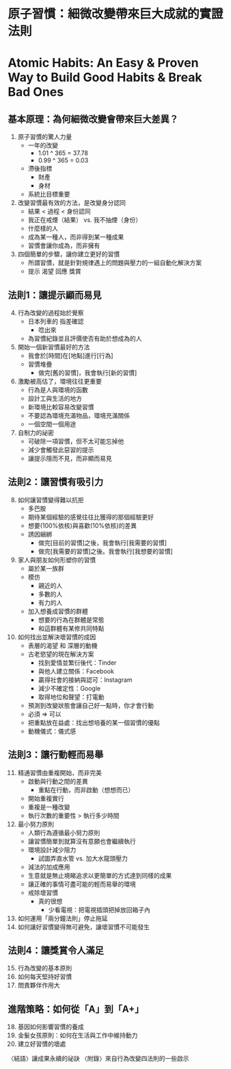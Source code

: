 # 原子習慣：細微改變帶來巨大成就的實證法則
# Atomic Habits: An Easy & Proven Way to Build Good Habits & Break Bad Ones

## 基本原理：為何細微改變會帶來巨大差異？
1. 原子習慣的驚人力量
    - 一年的改變
        - 1.01 ^ 365 = 37.78
        - 0.99 ^ 365 = 0.03
    - 滯後指標
        - 財產
        - 身材
    - 系統比目標重要
2. 改變習慣最有效的方法，是改變身分認同
    - 結果 < 過程 < 身份認同
    - 我正在戒煙（結果） vs. 我不抽煙（身份）
    - 什麼樣的人
    - 成為某一種人，而非得到某一種成果
    - 習慣會讓你成為，而非擁有
3. 四個簡單的步驟，讓你建立更好的習慣
    - 所謂習慣，就是針對規律遇上的問題與壓力的一組自動化解決方案
    - 提示 渴望 回應 獎賞
 
## 法則1：讓提示顯而易見
4. 行為改變的過程始於覺察
    - 日本列車的 指差確認
        - 唸出來
    - 為習慣紀錄並且評價使否有助於想成為的人
5. 開始一個新習慣最好的方法
    - 我會於[時間]在[地點]進行[行為]
    - 習慣堆疊
        - 做完[舊的習慣]，我會執行[新的習慣]
6. 激勵被高估了，環境往往更重要
    - 行為是人與環境的函數
    - 設計工與生活的地方
    - 新環境比較容易改變習慣
    - 不要認為環境充滿物品，環境充滿關係
    - 一個空間一個用途
7. 自制力的祕密
    - 可破除一項習慣，但不太可能忘掉他
    - 減少會觸發此惡習的提示
    - 讓提示隱而不見，而非顯而易見

## 法則2：讓習慣有吸引力
8. 如何讓習慣變得難以抗拒
    - 多巴胺
    - 期待某個經驗的感覺往往比獲得的那個經驗更好
    - 想要(100%依核)與喜歡(10%依核)的差異
    - 誘因綑綁
        - 做完[目前的習慣]之後，我會執行[我需要的習慣]
        - 做完[我需要的習慣]之後。我會執行[我想要的習慣]
9. 家人與朋友如何形塑你的習慣
    - 屬於某一族群
    - 模仿
        - 親近的人
        - 多數的人
        - 有力的人
    - 加入想養成習慣的群體
        - 想要的行為在群體是常態
        - 和這群體有某修共同特點
10. 如何找出並解決壞習慣的成因
    - 表層的渴望 和 深層的動機
    - 古老慾望的現在解決方案
        - 找到愛情並繁衍後代：Tinder
        - 與他人建立關係：Facebook
        - 贏得社會的接納與認可：Instagram
        - 減少不確定性：Google
        - 取得地位和聲望：打電動
    - 預測到改變狀態會讓自己好一點時，你才會行動
    - 必須 => 可以
    - 把重點放在益處：找出想培養的某一個習慣的優點
    - 動機儀式：儀式感
## 法則3：讓行動輕而易舉
11. 精通習慣由重複開始，而非完美
    - 啟動與行動之間的差異
        - 重點在行動，而非啟動（想想而已）
    - 開始重複實行
    - 重複是一種改變
    - 執行次數的重要性 > 執行多少時間
12. 最小努力原則
    - 人類行為遵循最小努力原則
    - 讓習慣簡單到就算沒有意願也會繼續執行
    - 環境設計減少阻力
        - 試圖弄直水管 vs. 加大水龍頭壓力
    - 減法的加成應用
    - 生意就是無止境睇追求以更簡單的方式達到同樣的成果
    - 讓正確的事情可盡可能的輕而易舉的環境
    - 戒除壞習慣
        - 真的很想
            - 少看電視：把電視插頭把掉放回箱子內
13. 如何運用「兩分鐘法則」停止拖延
14. 如何讓好習慣變得無可避免，讓壞習慣不可能發生
 
## 法則4：讓獎賞令人滿足
15. 行為改變的基本原則
16. 如何每天堅持好習慣
17. 問責夥伴作用大
 
## 進階策略：如何從「A」到「A+」
18. 基因如何影響習慣的養成
19. 金髮女孩原則：如何在生活與工作中維持動力
20. 建立好習慣的壞處
 
〈結語〉讓成果永續的祕訣
〈附錄〉來自行為改變四法則的一些啟示